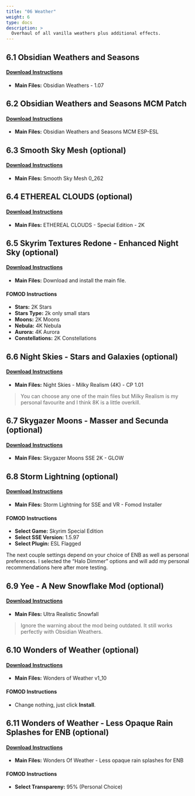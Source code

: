 ```yaml
---
title: "06 Weather"
weight: 6
type: docs
description: >
  Overhaul of all vanilla weathers plus additional effects.
---
```


## 6.1 Obsidian Weathers and Seasons

#### [Download Instructions](https://www.nexusmods.com/skyrimspecialedition/mods/12125?tab=files)

* **Main Files:** Obsidian Weathers - 1.07

## 6.2 Obsidian Weathers and Seasons MCM Patch

#### [Download Instructions](https://www.nexusmods.com/skyrimspecialedition/mods/20209?tab=files)

* **Main Files:** Obsidian Weathers and Seasons MCM ESP-ESL

## 6.3 Smooth Sky Mesh (optional)

#### [Download Instructions](https://www.nexusmods.com/skyrimspecialedition/mods/18350?tab=files)

* **Main Files:** Smooth Sky Mesh 0_262

## 6.4 ETHEREAL CLOUDS (optional)

#### [Download Instructions](https://www.nexusmods.com/skyrimspecialedition/mods/2393?tab=files)

* **Main Files:** ETHEREAL CLOUDS - Special Edition - 2K

## 6.5 Skyrim Textures Redone - Enhanced Night Sky (optional)

#### [Download Instructions](https://www.nexusmods.com/skyrimspecialedition/mods/5561?tab=files)

* **Main Files:** Download and install the main file.

#### FOMOD Instructions

* **Stars:** 2K Stars
* **Stars Type:** 2k only small stars
* **Moons:** 2K Moons
* **Nebula:** 4K Nebula
* **Aurora:** 4K Aurora
* **Constellations:** 2K Constellations

## 6.6 Night Skies - Stars and Galaxies (optional)

#### [Download Instructions](https://www.nexusmods.com/skyrimspecialedition/mods/20301?tab=files)

* **Main Files:** Night Skies - Milky Realism (4K) - CP 1.01

> You can choose any one of the main files but Milky Realism is my personal favourite and I think 8K is a little overkill.

## 6.7 Skygazer Moons - Masser and Secunda (optional)

#### [Download Instructions](https://www.nexusmods.com/skyrimspecialedition/mods/32057?tab=files)

* **Main Files:** Skygazer Moons SSE 2K - GLOW

## 6.8 Storm Lightning (optional)

#### [Download Instructions](https://www.nexusmods.com/skyrimspecialedition/mods/29243?tab=files)

* **Main Files:** Storm Lightning for SSE and VR - Fomod Installer

#### FOMOD Instructions

* **Select Game:** Skyrim Special Edition
* **Select SSE Version:** 1.5.97
* **Select Plugin:** ESL Flagged

The next couple settings depend on your choice of ENB as well as personal preferences. I selected the “Halo Dimmer” options and will add my personal recommendations here after more testing.

## 6.9 Yee - A New Snowflake Mod (optional)

#### [Download Instructions](https://www.nexusmods.com/skyrimspecialedition/mods/21559?tab=files)

* **Main Files:** Ultra Realistic Snowfall

> Ignore the warning about the mod being outdated. It still works perfectly with Obsidian Weathers.

## 6.10 Wonders of Weather (optional)

#### [Download Instructions](https://www.nexusmods.com/skyrimspecialedition/mods/13044?tab=files)

* **Main Files:** Wonders of Weather v1_10

#### FOMOD Instructions

* Change nothing, just click **Install**.

##  6.11 Wonders of Weather - Less Opaque Rain Splashes for ENB (optional)

#### [Download Instructions](https://www.nexusmods.com/skyrimspecialedition/mods/32062?tab=files)

* **Main Files:** Wonders Of Weather - Less opaque rain splashes for ENB

#### FOMOD Instructions

- **Select Transpareny:** 95% (Personal Choice)
